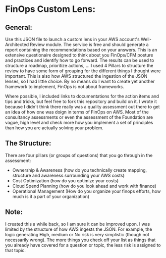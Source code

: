 # FinOps Custom Lens:

## General:
Use this JSON file to launch a custom lens in your AWS account's Well-Architected Review module. The service is free and should generate a report containing the recommendations based on your answers. This is an extensive questionaire designed to think about you FinOps/CFM posture and practices and identify how to go forward. The results can be used to structure a roadmap, prioritize actions, ... I used 4 Pillars to structure the review to have some form of grouping for the different things I thought were important. This is also how AWS structured the ingestion of the JSON lenses, so I had little choice. By no means do I want to create yet another framework to implement, FinOps is not about frameworks. 

Where possible, I included links to documentations for the action items and tips and tricks, but feel free to fork this repository and build on it. I wrote it because I didn't think there really was a quality assessment out there to get an idea of how one was doign in terms of FinOps on AWS. Most of the consultancy assessments or even the assessment of the Foundation are vague, high level and check more how you implement a set of principles than how you are actually solving your problem.

## The Structure:
There are four pillars (or groups of questions) that you go through in the assessment:
- Ownership & Awareness (how do you technically create mapping, structure and awareness surrounding your AWS costs)
- Cost Optimization (how do you optimize your costs)
- Cloud Spend Planning (how do you look ahead and work with finance)
- Operational Management (How do you organize your finops efforts, how much is it a part of your organization)

## Note:
I created this a while back, so I am sure it can be improved upon. I was limited by the structure of how AWS ingests the JSON. For example, the logic generating High, medium or No risk is very simplistic (though not necessarily wrong). The more things you check off your list as things that you already have covered for a question or topic, the less risk is assigned to that topic.